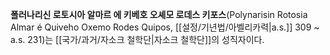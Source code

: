 **폴러나리신 로토시아 알마르 에 키베호 오셰모 로데스 키포스**(Polynarisin Rotosia Almar é Quiveho Oxemo Rodes Quipos, [[설정/기년법/아벨리카력|a.s.]] 309 ~ a.s. 231)는 [[국가/과거/자소크 철학단|자소크 철학단]]의 성직자이다.